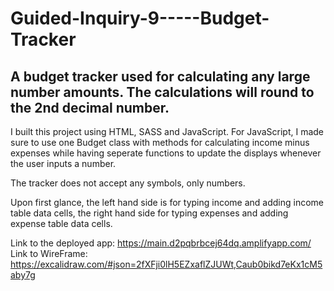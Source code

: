 # Guided-Inquiry-9-----Budget-Tracker

## A budget tracker used for calculating any large number amounts. The calculations will round to the 2nd decimal number. 

I built this project using HTML, SASS and JavaScript. For JavaScript, I made sure to use one Budget class with methods for calculating income minus expenses while having seperate functions to update the displays whenever the user inputs a number. 

The tracker does not accept any symbols, only numbers. 

Upon first glance, the left hand side is for typing income and adding income table data cells, the right hand side for typing expenses and adding expense table data cells.

Link to the deployed app: https://main.d2pqbrbcej64dq.amplifyapp.com/
Link to WireFrame: https://excalidraw.com/#json=2fXFji0lH5EZxaflZJUWt,Caub0bikd7eKx1cM5aby7g
